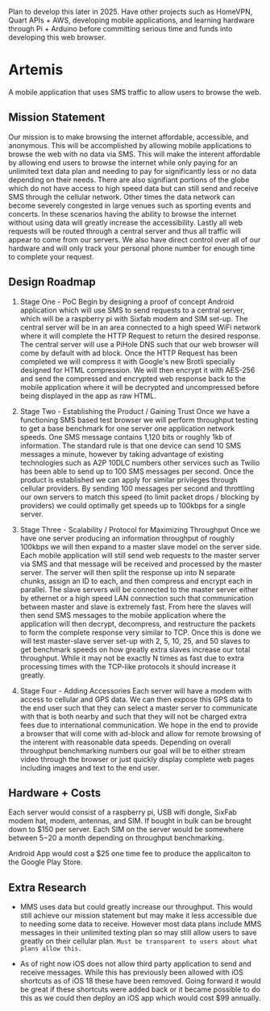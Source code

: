 Plan to develop this later in 2025. Have other projects such as HomeVPN, Quart APIs + AWS, developing mobile applications, and learning hardware through Pi + Arduino before committing serious time and funds into developing this web browser.

# Artemis

A mobile application that uses SMS traffic to allow users to browse the web.

## Mission Statement

Our mission is to make browsing the internet affordable, accessible, and anonymous. This will be accomplished by allowing mobile applications to browse the web with no data via SMS. This will make the interent affordable by allowing end users to browse the internet while only paying for an unlimited text data plan and needing to pay for significantly less or no data depending on their needs. There are also signifiant portions of the globe which do not have access to high speed data but can still send and receive SMS through the cellular network. Other times the data network can become severely congested in large venues such as sporting events and concerts. In these scenarios having the ability to browse the internet without using data will greatly increase the accessibility. Lastly all web requests will be routed through a central server and thus all traffic will appear to come from our servers. We also have direct control over all of our hardware and will only track your personal phone number for enough time to complete your request.

## Design Roadmap

1. Stage One - PoC 
Begin by designing a proof of concept Android application which will use SMS to send requests to a central server, which will be a raspberry pi with Sixfab modem and SIM set-up. The central server will be in an area connected to a high speed WiFi network where it will complete the HTTP Request to return the desired response. The central server will use a PiHole DNS such that our web browser will come by default with ad block. Once the HTTP Request has been completed we will compress it with Google's new Brotli specially designed for HTML compression. We will then encrypt it with AES-256 and send the compressed and encrypted web response back to the mobile application where it will be decrypted and uncompressed before being displayed in the app as raw HTML.

2. Stage Two - Establishing the Product / Gaining Trust
Once we have a functioning SMS based test browser we will perform throughput testing to get a base benchmark for one server one application network speeds. One SMS message contains 1,120 bits or roughly 1kb of information. The standard rule is that one device can send 10 SMS messages a minute, however by taking advantage of existing technologies such as A2P 10DLC numbers other services such as Twilio has been able to send up to 100 SMS messages per second. Once the product is established we can apply for similar privileges through cellular providers. By sending 100 messages per second and throttling our own servers to match this speed (to limit packet drops / blocking by providers) we could optimally get speeds up to 100kbps for a single server.

3. Stage Three - Scalability / Protocol for Maximizing Throughput
Once we have one server producing an information throughput of roughly 100kbps we will then expand to a master slave model on the server side. Each mobile application will still send web requests to the master server via SMS and that message will be received and processed by the master server. The server will then split the response up into N separate chunks, assign an ID to each, and then compress and encrypt each in parallel. The slave servers will be connected to the master server either by ethernet or a high speed LAN connection such that communication between master and slave is extremely fast. From here the slaves will then send SMS messages to the mobile application where the application will then decrypt, decompress, and restructure the packets to form the complete response very similar to TCP. Once this is done we will test master-slave server set-up with 2, 5, 10, 25, and 50 slaves to get benchmark speeds on how greatly extra slaves increase our total throughput. While it may not be exactly N times as fast due to extra processing times with the TCP-like protocols it should increase it greatly.

4. Stage Four - Adding Accessories
Each server will have a modem with access to cellular and GPS data. We can then expose this GPS data to the end user such that they can select a master server to communicate with that is both nearby and such that they will not be charged extra fees due to international communication. We hope in the end to provide a browser that will come with ad-block and allow for remote browsing of the interent with reasonable data speeds. Depending on overall throughput benchmarking numbers our goal will be to either stream video through the browser or just quickly display complete web pages including images and text to the end user.

## Hardware + Costs
Each server would consist of a raspberry pi, USB wifi dongle, SixFab modem hat, modem, antennas, and SIM. If bought in bulk can be brought down to $150 per server. Each SIM on the server would be somewhere between $5-$20 a month depending on throughput benchmarking.

Android App would cost a $25 one time fee to produce the applicaiton to the Google Play Store.

## Extra Research
* MMS uses data but could greatly increase our throughput. This would still achieve our mission statement but may make it less accessible due to needing some data to receive. However most data plans include MMS messages in their unlimited texting plan so may still allow users to save greatly on their cellular plan. `Must be transparent to users about what plans allow this.`

* As of right now iOS does not allow third party application to send and receive messages. While this has previously been allowed with iOS shortcuts as of iOS 18 these have been removed. Going forward it would be great if these shortcuts were added back or it became possible to do this as we could then deploy an iOS app which would cost $99 annually.
